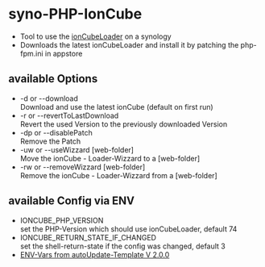 # syno-PHP-IonCube
 * Tool to use the [ionCubeLoader](https://www.ioncube.com/) on a synology
 * Downloads the latest ionCubeLoader and install it by patching the php-fpm.ini in appstore

## available Options
 * -d or --download  
 Download and use the latest ionCube (default on first run)
 * -r or --revertToLastDownload  
 Revert the used Version to the previously downloaded Version
 * -dp or --disablePatch  
 Remove the Patch
 * -uw or --useWizzard [web-folder]  
 Move the ionCube - Loader-Wizzard to a [web-folder]
 * -rw or --removeWizzard [web-folder]  
 Remove the ionCube - Loader-Wizzard from a [web-folder]

## available Config via ENV
 * IONCUBE_PHP_VERSION  
 set the PHP-Version which should use ionCubeLoader, default 74
 * IONCUBE_RETURN_STATE_IF_CHANGED  
 set the shell-return-state if the config was changed, default 3
 * [ENV-Vars from autoUpdate-Template V 2.0.0](https://github.com/joe128/autoupdateBashScript/blob/v2.0.0/README.md)
